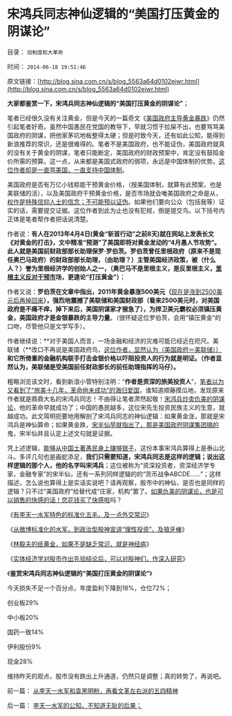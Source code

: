 # 宋鸿兵同志神仙逻辑的“美国打压黄金的阴谋论”

目录： `旧制度和大革命` 

时间： `2014-06-18 19:51:46` 

原文链接：[http://blog.sina.com.cn/s/blog_5563a64d0102eiwr.html](http://blog.sina.com.cn/s/blog_5563a64d0102eiwr.html)

**大家都鉴赏一下，宋鸿兵同志神仙逻辑的“美国打压黄金的阴谋论”**；

笔者已经很久没有关注黄金，但是今天的一篇奇文《[美国政府主导黄金暴跌](http://finance.sina.com.cn/money/nmetal/20140618/090819446404.shtml)》仍然引起笔者好奇。虽然中国愚民在党国的教导下，早就习惯于拉屎不出，也要骂骂美国政府的阴谋，把他家茅坑地板整得太硬；但是时致今天，还有如此公知，能得到新浪推荐的常识，还是很难得的。笔者不是美国政府，也不能证伪，美国政府就真的没有关于黄金的阴谋，笔者只能断定，美国政府的财政预案中，肯定没有鼓捣金价所需的预算。这一点，从来都是美国式政府的弱项，永远是中国体制的优势。[这位作者却是一直骂美国，一直支持中国体制](../../../2008/10/20/民族主义阴谋论不受欢迎.md)。

美国政府是否有万亿小钱柜能干预黄金价格，（按美国体制，就算有此预案，也是美联储的活），以及美国政府干预黄金价格，是否市场就会唯美国政府之命是从，[权作是特殊信仰人士的信念；不可能预以证伪](../../../2011/10/14/人民币低估的经济学本质，看仇美的都是什么人？.md)。如果他们要向公众（包括我等）证实的话，需要提交证据。这位作者到此为止也没有犯规，倒是提交鸟。以下括号内正体是笔者帮作者把话说清楚。

作者说：**有人在2013年4月4日(黄金“斩首行动”之前8天)就在网站上发表长文《对黄金的打击》，文中精准“预测”了美国即将对黄金发动的“4月愚人节攻势”。此人就是美国前财政部部长助理保罗·罗伯茨。罗伯茨曾任里根政府（**原来不是现任奥巴马政府**）的财政部部长助理，（**由助理？**）主管美国经济政策，被（**什么人？**）誉为里根经济学的创始人之一，（**奥巴马不是里根主义，是反里根主义，[里根主义反对干预市](../../../2011/8/12/里根减税灭苏联.md)场，更遑论“打压黄金”**）**；

作者又说：**罗伯茨在文章中指出，2011年黄金暴涨500美元（**[现在是涨到2500美元后再掉回来](../../../2011/1/3/黄金不能保值；金本位制造经济危机.md)**），强烈地震撼了美联储和美国财政部（**看来2500美元时，对美国政府是不痛不痒，掉下来后，美国阴谋家才猴急了**），为捍卫美元霸权必须镇压黄金，美国政府才是金银暴跌的主导力量**。（很怀疑这位罗伯茨，会用“镇压黄金”的口吻，尽管他只是文学写手）。

作者继续说：**对于美国人而言，一场金融和经济的灾难可能已经近在咫尺。美联储（**改口不再说是美国政府鸟，[这位作者，显然认为（美国政府＝美联储））](../../../2014/4/22/简明美国银行史和中央银行史，和它们的银行券；.md)**和它所倚重的金融机构联手打击金银价格以吓阻投资人的行为就是明证。（**作者显然认为，美联储是受美国前任财政部长的前任助理指挥的马仔**）。**

粗略浏览该文时，看到新浪小管特别注明：“**作者是资深的旅美投资人**”，[笔者以为又看到了“旅美十几年，革命尙未成功”的海归爱国](../../../2014/2/13/“旅美十八年的股神训斥A股小散，股神职业生涯路.md)，谁知道顺藤摸瓜地，发现原来作者就是鼎鼎大名的宋鸿兵同志！不由得让笔者肃然起敬！[宋鸿兵炒卖仇美的阴谋论](../../../2008/9/2/不喜欢张五常，朗咸平，宋鸿兵，刘军洛等人的阴谋论.md)，他的革命早就成功了；中国的愚民越多，这位宋先生投资民族主义的生意，就越成功。此文简明扼要地用解剖了宋鸿兵同志的神仙逻辑：如果黄金涨，那就是宋鸿兵是神仙算命；如果黄金跌，[宋半仙早就指出了，那是美国政府阴谋集团搞的](../../../2009/5/7/再说本币汇率升值造成房价下跌压力.md)鬼，宋半仙并且认定上述文句就是证据。

凭上述逻辑，[能够从中国土著愚民身上赚够银子](../../../2009/9/28/示形于外实侵于内的爱国道德明星.md)，这份本事宋鸿兵算得上是泰山北斗。多评几句也是画蛇添足，**我们只需要知道，宋鸿兵同志是这样的逻辑；说出这样逻辑的那个人，他的名字叫宋鸿兵**；这位被称为“资深投资者，资深经济学专家，金融专家”的宋半仙，还有一系列同样逻辑的的“货币战争ABCDE……”；这样描述，怎么说也算得上是实话实说吧？请再观察，股市中的神仙，是否也是同样的逻辑？只不过“美国政府”给替代成“庄家，机构”罢了。[如果仇美的阴谋论，也是可以销售的快感的话！您花钱买了快感啦](../../../2009/12/16/妖魔化他国异族有快感吗？.md)吗？

《[有李天一水军特色的标准化五毛，及一点外交常识](../../../2014/6/15/有李天一水军特色的标准化五毛，及一点外交常识；.md)》

《[从微博标准化的水军，到政治型股神宣讲“理性投资”，及狼牙棒](../../../2014/6/15/从微博标准化的水军，到政治型股神宣讲“理性投资”，及狼牙棒.md)》

《[林毅夫的纸黄金，如果不是缺乏常识，就是神经病](../../../2014/6/16/林毅夫的纸黄金，如果不是缺乏常识，就是神经病；.md)》

《[实体经济学对股市作出先验结论后，可以对股神们，作深入研究](../../../2014/6/17/实体经济学在先验判定股市后，可以对股神们，作深入研究；.md)》

《**鉴赏宋鸿兵同志神仙逻辑的“美国打压黄金的阴谋论”**》

今天损失不足一个百分点，年度盈利下降到18%，仓位72%；

创业板29%

中小板20%

国药一致14%

伊利股份9%

现金28%

维持昨天的观点，股市没有跌出上升通道，仍然只是调整；真的转势了，再说吧。

前一篇： [从李天一水军和袁黑明粉，再看文革左右派的五四精神](../../../2014/6/19/从李天一水军和袁黑明粉，再看文革左右派的五四精神.md)

后一篇： [李天一水军的公知，不知道无耻的后果；](../../../2014/6/18/李天一水军的公知，不知道无耻的后果；.md)

